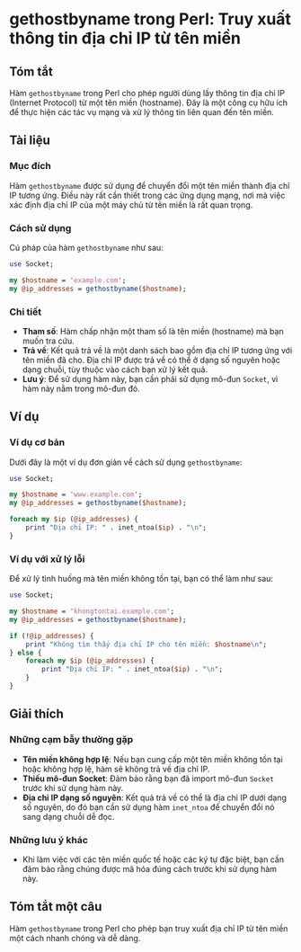 <!--
Meta Description: # gethostbyname trong Perl: Truy xuất thông tin địa chỉ IP từ tên miền ## Tóm tắt Hàm `gethostbyname` trong Perl cho phép người dùng lấy thông tin địa...
Meta Keywords: địa, chỉ, tên, miền, hàm
-->

# gethostbyname trong Perl: Truy xuất thông tin địa chỉ IP từ tên miền

## Tóm tắt
Hàm `gethostbyname` trong Perl cho phép người dùng lấy thông tin địa chỉ IP (Internet Protocol) từ một tên miền (hostname). Đây là một công cụ hữu ích để thực hiện các tác vụ mạng và xử lý thông tin liên quan đến tên miền.

## Tài liệu
### Mục đích
Hàm `gethostbyname` được sử dụng để chuyển đổi một tên miền thành địa chỉ IP tương ứng. Điều này rất cần thiết trong các ứng dụng mạng, nơi mà việc xác định địa chỉ IP của một máy chủ từ tên miền là rất quan trọng.

### Cách sử dụng
Cú pháp của hàm `gethostbyname` như sau:

```perl
use Socket;

my $hostname = 'example.com';
my @ip_addresses = gethostbyname($hostname);
```

### Chi tiết
- **Tham số**: Hàm chấp nhận một tham số là tên miền (hostname) mà bạn muốn tra cứu.
- **Trả về**: Kết quả trả về là một danh sách bao gồm địa chỉ IP tương ứng với tên miền đã cho. Địa chỉ IP được trả về có thể ở dạng số nguyên hoặc dạng chuỗi, tùy thuộc vào cách bạn xử lý kết quả.
- **Lưu ý**: Để sử dụng hàm này, bạn cần phải sử dụng mô-đun `Socket`, vì hàm này nằm trong mô-đun đó.

## Ví dụ
### Ví dụ cơ bản
Dưới đây là một ví dụ đơn giản về cách sử dụng `gethostbyname`:

```perl
use Socket;

my $hostname = 'www.example.com';
my @ip_addresses = gethostbyname($hostname);

foreach my $ip (@ip_addresses) {
    print "Địa chỉ IP: " . inet_ntoa($ip) . "\n";
}
```

### Ví dụ với xử lý lỗi
Để xử lý tình huống mà tên miền không tồn tại, bạn có thể làm như sau:

```perl
use Socket;

my $hostname = 'khongtontai.example.com';
my @ip_addresses = gethostbyname($hostname);

if (!@ip_addresses) {
    print "Không tìm thấy địa chỉ IP cho tên miền: $hostname\n";
} else {
    foreach my $ip (@ip_addresses) {
        print "Địa chỉ IP: " . inet_ntoa($ip) . "\n";
    }
}
```

## Giải thích
### Những cạm bẫy thường gặp
- **Tên miền không hợp lệ**: Nếu bạn cung cấp một tên miền không tồn tại hoặc không hợp lệ, hàm sẽ không trả về địa chỉ IP.
- **Thiếu mô-đun Socket**: Đảm bảo rằng bạn đã import mô-đun `Socket` trước khi sử dụng hàm này.
- **Địa chỉ IP dạng số nguyên**: Kết quả trả về có thể là địa chỉ IP dưới dạng số nguyên, do đó bạn cần sử dụng hàm `inet_ntoa` để chuyển đổi nó sang dạng chuỗi dễ đọc.

### Những lưu ý khác
- Khi làm việc với các tên miền quốc tế hoặc các ký tự đặc biệt, bạn cần đảm bảo rằng chúng được mã hóa đúng cách trước khi sử dụng hàm này.

## Tóm tắt một câu
Hàm `gethostbyname` trong Perl cho phép bạn truy xuất địa chỉ IP từ tên miền một cách nhanh chóng và dễ dàng.